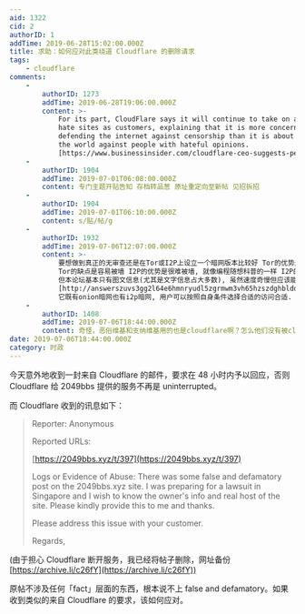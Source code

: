 ```yaml
---
aid: 1322
cid: 2
authorID: 1
addTime: 2019-06-28T15:02:00.000Z
title: 求助：如何应对此类绕道 Cloudflare 的删除请求
tags:
    - cloudflare
comments:
    -
        authorID: 1273
        addTime: 2019-06-28T19:06:00.000Z
        content: >-
            For its part, CloudFlare says it will continue to take on alleged
            hate sites as customers, explaining that it is more concerned with
            defending the internet against censorship than it is about defending
            the world against people with hateful opinions.
            [https://www.businessinsider.com/cloudflare-ceo-suggests-people-who-report-online-abuse-use-fake-names-2017-5](https://www.businessinsider.com/cloudflare-ceo-suggests-people-who-report-online-abuse-use-fake-names-2017-5)
    -
        authorID: 1904
        addTime: 2019-07-01T06:08:00.000Z
        content: 专门主题开贴告知 存档转品葱 原址重定向至新帖 见招拆招
    -
        authorID: 1904
        addTime: 2019-07-01T06:10:00.000Z
        content: s/贴/帖/g
    -
        authorID: 1932
        addTime: 2019-07-06T12:07:00.000Z
        content: >-
            要想做到真正的无审查还是在Tor或I2P上设立一个暗网版本比较好 Tor的优势是梯子给力的前提下速度快, 看youtube都没问题
            Tor的缺点是容易被墙 I2P的优势是很难被墙, 就像编程随想科普的一样 I2P的缺点是速度很慢,
            但本论坛基本只有图文信息(尤其是文字信息占大多数), 虽然速度奇慢但应该能加载成功. 典型的例子是:
            [http://answerszuvs3gg2l64e6hmnryudl5zgrmwm3vh65hzszdghblddvfiqd.onion/](http://answerszuvs3gg2l64e6hmnryudl5zgrmwm3vh65hzszdghblddvfiqd.onion/)
            它既有onion暗网也有i2p暗网, 用户可以按照自身条件选择合适的访问合适.
    -
        authorID: 1408
        addTime: 2019-07-06T18:44:00.000Z
        content: 奇怪，恶俗维基和支纳维基用的也是cloudflare啊？怎么他们没有被cloudflare发邮件警告⚠？
date: 2019-07-06T18:44:00.000Z
category: 时政
---
```


今天意外地收到一封来自 Cloudflare 的邮件，要求在 48 小时内予以回应，否则 Cloudflare 给 2049bbs 提供的服务不再是 uninterrupted。

而 Cloudflare 收到的讯息如下：

> Reporter: Anonymous
> 
> Reported URLs:
> 
> [https://2049bbs.xyz/t/397](https://2049bbs.xyz/t/397)
> 
> Logs or Evidence of Abuse: There was some false and defamatory post on the 2049bbs.xyz site. I was preparing for a lawsuit in Singapore and I wish to know the owner's info and real host of the site. Please kindly provide this to me and thanks.
> 
> Please address this issue with your customer.
> 
> Regards,

(由于担心 Cloudflare 断开服务，我已经将帖子删除，网址备份 [https://archive.li/c26fY](https://archive.li/c26fY))

原帖不涉及任何「fact」层面的东西，根本说不上 false and defamatory。如果收到类似的来自 Cloudflare 的要求，该如何应对。
